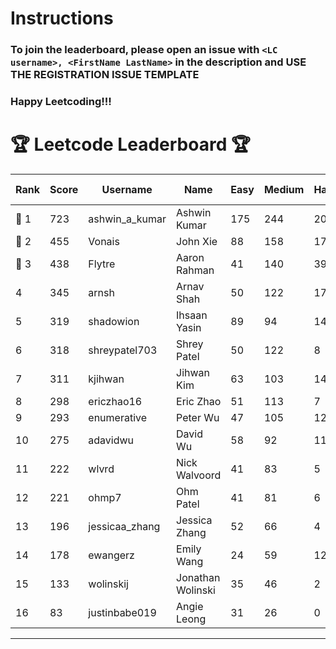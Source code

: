 # Instructions
### To join the leaderboard, please open an issue with `<LC username>, <FirstName LastName>` in the description and USE THE REGISTRATION ISSUE TEMPLATE
### Happy Leetcoding!!!


# 🏆 Leetcode Leaderboard 🏆

| Rank | Score | Username       | Name | Easy | Medium | Hard | Problems Solved |
|------|----------------|-----------------|-------------------|--------------|--------------|--------------|--------------|
| 🥇 1 | 723 | ashwin_a_kumar | Ashwin Kumar | 175 | 244 | 20 | 439 |
| 🥈 2 | 455 | Vonais | John Xie | 88 | 158 | 17 | 263 |
| 🥉 3 | 438 | Flytre | Aaron Rahman | 41 | 140 | 39 | 220 |
| 4 | 345 | arnsh | Arnav Shah | 50 | 122 | 17 | 189 |
| 5 | 319 | shadowion | Ihsaan Yasin | 89 | 94 | 14 | 197 |
| 6 | 318 | shreypatel703 | Shrey Patel | 50 | 122 | 8 | 180 |
| 7 | 311 | kjihwan | Jihwan Kim | 63 | 103 | 14 | 180 |
| 8 | 298 | ericzhao16 | Eric Zhao | 51 | 113 | 7 | 171 |
| 9 | 293 | enumerative | Peter Wu | 47 | 105 | 12 | 164 |
| 10 | 275 | adavidwu | David Wu | 58 | 92 | 11 | 161 |
| 11 | 222 | wlvrd | Nick Walvoord | 41 | 83 | 5 | 129 |
| 12 | 221 | ohmp7 | Ohm Patel | 41 | 81 | 6 | 128 |
| 13 | 196 | jessicaa_zhang | Jessica Zhang | 52 | 66 | 4 | 122 |
| 14 | 178 | ewangerz | Emily Wang | 24 | 59 | 12 | 95 |
| 15 | 133 | wolinskij | Jonathan Wolinski | 35 | 46 | 2 | 83 |
| 16 | 83 | justinbabe019 | Angie Leong | 31 | 26 | 0 | 57 |
---